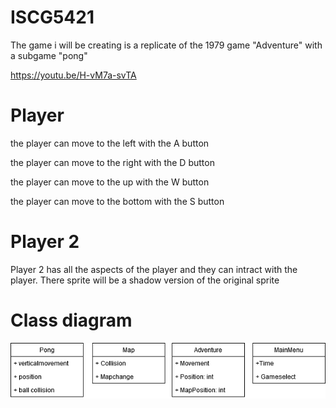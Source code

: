 # ISCG5421
The game i will be creating is a replicate of the 1979 game "Adventure" with a subgame "pong"


https://youtu.be/H-vM7a-svTA

# Player
the player can move to the left with the A button

the player can move to the right with the D button

the player can move to the up with the W button

the player can move to the bottom with the S button

# Player 2
Player 2 has all the aspects of the player and they can intract with the player. There sprite will be a shadow version of the original sprite

# Class diagram
![alt text](https://github.com/Dissapoint/ISCG5421/blob/master/Design/ClassDiagram.png "Class diagrams ")


